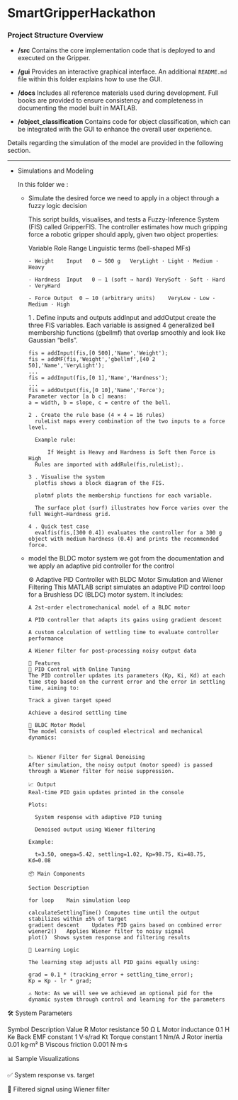 # SmartGripperHackathon

### Project Structure Overview

* **/src**
  Contains the core implementation code that is deployed to and executed on the Gripper.

* **/gui**
  Provides an interactive graphical interface. An additional `README.md` file within this folder explains how to use the GUI.

* **/docs**
  Includes all reference materials used during development. Full books are provided to ensure consistency and completeness in documenting the model built in MATLAB.

* **/object\_classification**
  Contains code for object classification, which can be integrated with the GUI to enhance the overall user experience.

Details regarding the simulation of the model are provided in the following section.

---

- Simulations and Modeling
  
  In this folder we :
  - Simulate the desired force we need to apply in a object through a fuzzy logic decision
    
      This script builds, visualises, and tests a Fuzzy-Inference System (FIS) called GripperFIS.
      The controller estimates how much gripping force a robotic gripper should apply, given two object properties:

      Variable	Role	Range	Linguistic terms (bell-shaped MFs)
    
        - Weight	Input	0 – 500 g	VeryLight · Light · Medium · Heavy
    
        - Hardness	Input	0 – 1 (soft → hard)	VerySoft · Soft · Hard · VeryHard
    
        - Force	Output	0 – 10 (arbitrary units)	VeryLow · Low · Medium · High

      1 . Define inputs and outputs
        addInput and addOutput create the three FIS variables.
        Each variable is assigned 4 generalized bell membership functions (gbellmf) that overlap smoothly and look like Gaussian “bells”.

        fis = addInput(fis,[0 500],'Name','Weight');
        fis = addMF(fis,'Weight','gbellmf',[40 2 50],'Name','VeryLight');
        ...
        fis = addInput(fis,[0 1],'Name','Hardness');
        ...
        fis = addOutput(fis,[0 10],'Name','Force');
        Parameter vector [a b c] means:
        a = width, b = slope, c = centre of the bell.

        2 . Create the rule base (4 × 4 = 16 rules)
          ruleList maps every combination of the two inputs to a force level.

          Example rule:

              If Weight is Heavy and Hardness is Soft then Force is High
          Rules are imported with addRule(fis,ruleList);.

        3 . Visualise the system
          plotfis shows a block diagram of the FIS.

          plotmf plots the membership functions for each variable.

          The surface plot (surf) illustrates how Force varies over the full Weight–Hardness grid.

        4 . Quick test case
          evalfis(fis,[300 0.4]) evaluates the controller for a 300 g object with medium hardness (0.4) and prints the recommended force.
  - model the BLDC motor system we got from the documentation and we apply an adaptive pid controller for the control

      ⚙️ Adaptive PID Controller with BLDC Motor Simulation and Wiener Filtering
        This MATLAB script simulates an adaptive PID control loop for a Brushless DC (BLDC) motor system. It includes:

        A 2st-order electromechanical model of a BLDC motor

        A PID controller that adapts its gains using gradient descent

        A custom calculation of settling time to evaluate controller performance

        A Wiener filter for post-processing noisy output data

        📌 Features  
        🔧 PID Control with Online Tuning
        The PID controller updates its parameters (Kp, Ki, Kd) at each time step based on the current error and the error in settling time, aiming to:

        Track a given target speed

        Achieve a desired settling time

        🔄 BLDC Motor Model
        The model consists of coupled electrical and mechanical dynamics:
 

        📉 Wiener Filter for Signal Denoising
        After simulation, the noisy output (motor speed) is passed through a Wiener filter for noise suppression.

        📈 Output
        Real-time PID gain updates printed in the console

        Plots:

          System response with adaptive PID tuning

          Denoised output using Wiener filtering

        Example:

          t=3.50, omega=5.42, settling=1.02, Kp=98.75, Ki=48.75, Kd=0.08

        📦 Main Components

        Section	Description

        for loop	Main simulation loop

        calculateSettlingTime()	Computes time until the output stabilizes within ±5% of target
        gradient descent	Updates PID gains based on combined error
        wiener2()	Applies Wiener filter to noisy signal
        plot()	Shows system response and filtering results

        🧠 Learning Logic

        The learning step adjusts all PID gains equally using:

        grad = 0.1 * (tracking_error + settling_time_error);
        Kp = Kp - lr * grad;

        ⚠️ Note: As we will see we achieved an optional pid for the dynamic system through control and learning for the parameters

🛠️ System Parameters

Symbol	Description	Value
R	Motor resistance	50 Ω
L	Motor inductance	0.1 H
Ke	Back EMF constant	1 V·s/rad
Kt	Torque constant	1 Nm/A
J	Rotor inertia	0.01 kg·m²
B	Viscous friction	0.001 N·m·s

📊 Sample Visualizations

✅ System response vs. target

🔵 Filtered signal using Wiener filter
    
